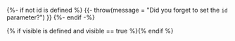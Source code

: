 {%- if not id is defined %}
{{- throw(message = "Did you forget to set the `id` parameter?") }}
{%- endif -%}
<div class="tab-content" id="tab-content-{{ id }}" style="display: none;">

{{ body }}

</div>{% if visible is defined and visible == true %}<script>switch_tab("{{ id }}");</script>{% endif %}